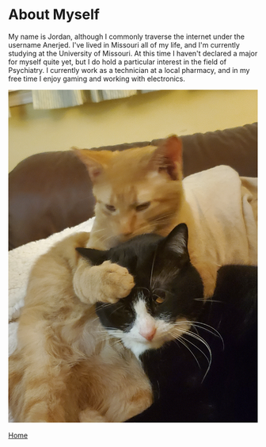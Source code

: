 # About Myself
My name is Jordan, although I commonly traverse the internet under the username Anerjed. I've lived in Missouri all of my life, and I'm currently studying at the University of Missouri. At this time I haven't declared a major for myself quite yet, but I do hold a particular interest in the field of Psychiatry. I currently work as a technician at a local pharmacy, and in my free time I enjoy gaming and working with electronics.

![Mac and Penne](https://github.com/Janderson022686/IT-Final-Project/blob/About-Myself/Mac%20and%20Penne)

[Home](https://github.com/Janderson022686/IT-Final-Project#hello)
